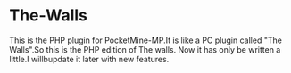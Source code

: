 The-Walls
=========
This is the PHP plugin for PocketMine-MP.It is like a PC plugin called "The Walls".So this is the PHP edition of The walls.
Now it has only be written a little.I willbupdate it later with new features.
